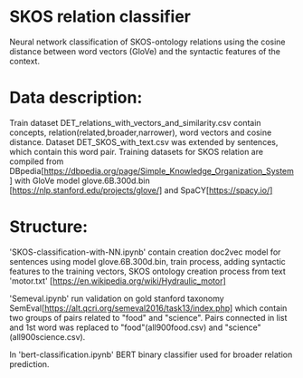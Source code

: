 # SKOS relation classifier
Neural network classification of SKOS-ontology relations using the cosine distance between word vectors (GloVe) and the syntactic features of the context.

# Data description:
Train dataset DET_relations_with_vectors_and_similarity.csv contain concepts, relation(related,broader,narrower), word vectors and cosine distance.
Dataset DET_SKOS_with_text.csv was extended by sentences, which contain this word pair. Training datasets for SKOS relation are compiled from DBpedia[https://dbpedia.org/page/Simple_Knowledge_Organization_System] with GloVe model glove.6B.300d.bin [https://nlp.stanford.edu/projects/glove/] and SpaCY[https://spacy.io/]

# Structure:
'SKOS-classification-with-NN.ipynb'  contain creation doc2vec model for sentences using model glove.6B.300d.bin, train process, adding syntactic features to the training vectors, SKOS ontology creation process from text 'motor.txt' [https://en.wikipedia.org/wiki/Hydraulic_motor]

'Semeval.ipynb' run validation on gold stanford taxonomy SemEval[https://alt.qcri.org/semeval2016/task13/index.php] which contain two groups of pairs related to "food" and "science". Pairs connected in list and 1st word was replaced to "food"(all900food.csv) and "science"(all900science.csv). 

In 'bert-classification.ipynb' BERT binary classifier used for broader relation prediction.
